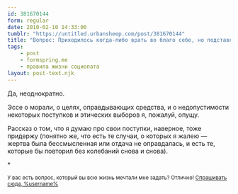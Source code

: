 ```yaml
---
id: 381670144
form: regular
date: 2010-02-10 14:33:00
tumblr: "https://untitled.urbansheep.com/post/381670144"
title: "Вопрос: Приходилось когда-либо врать во благо себе, но подставляя других людей?"
tags:
    - post
    - formspring.me
    - правила жизни социопата
layout: post-text.njk
---
```


<p>Да, неоднократно.</p>

<p>Эссе о морали, о целях, оправдывающих средства, и о недопустимости некоторых поступков и этических выборов я, пожалуй, опущу.</p>

<p>Рассказ о том, что я думаю про свои поступки, наверное, тоже придержу (понятно же, что есть те случаи, о которых я жалею — жертва была бессмысленная или отдача не оправдалась, и есть те, которые бы повторил без колебаний снова и снова).</p>

<p>*</p>

<p><small>У вас есть вопрос, который вы всю жизнь мечтали мне задать? Отлично! <a href="http://formspring.me/urbansheep">Спрашивать сюда, %username%</a></small></p>

